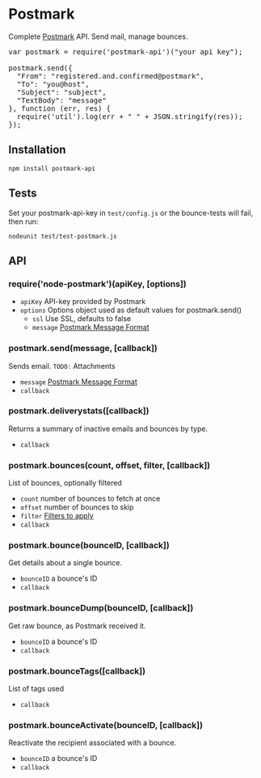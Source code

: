 # Postmark

Complete [Postmark](http://www.postmarkapp.com) API. Send mail, manage bounces.

<pre>
var postmark = require('postmark-api')("your api key");

postmark.send({
  "From": "registered.and.confirmed@postmark",
  "To": "you@host",
  "Subject": "subject",
  "TextBody": "message"
}, function (err, res) {
  require('util').log(err + " " + JSON.stringify(res));
});
</pre>

## Installation

    npm install postmark-api

## Tests

Set your postmark-api-key in `test/config.js` or the bounce-tests will fail, then run:

    nodeunit test/test-postmark.js

## API

### require('node-postmark')(apiKey, [options])

* `apiKey` API-key provided by Postmark
* `options` Options object used as default values for postmark.send()
  * `ssl` Use SSL, defaults to false
  * `message` [Postmark Message Format](http://developer.postmarkapp.com/developer-build.html#message-format)


### postmark.send(message, [callback])

Sends email.
`TODO:` Attachments

* `message` [Postmark Message Format](http://developer.postmarkapp.com/developer-build.html#message-format)
* `callback`


### postmark.deliverystats([callback])

Returns a summary of inactive emails and bounces by type.

* `callback`


### postmark.bounces(count, offset, filter, [callback])

List of bounces, optionally filtered

* `count` number of bounces to fetch at once
* `offset` number of bounces to skip
* `filter` [Filters to apply](http://developer.postmarkapp.com/developer-bounces.html#get-bounces)
* `callback`


### postmark.bounce(bounceID, [callback])

Get details about a single bounce.

* `bounceID` a bounce's ID
* `callback`


### postmark.bounceDump(bounceID, [callback])

Get raw bounce, as Postmark received it.

* `bounceID` a bounce's ID
* `callback`


### postmark.bounceTags([callback])

List of tags used

* `callback`

### postmark.bounceActivate(bounceID, [callback])

Reactivate the recipient associated with a bounce.

* `bounceID` a bounce's ID
* `callback`
